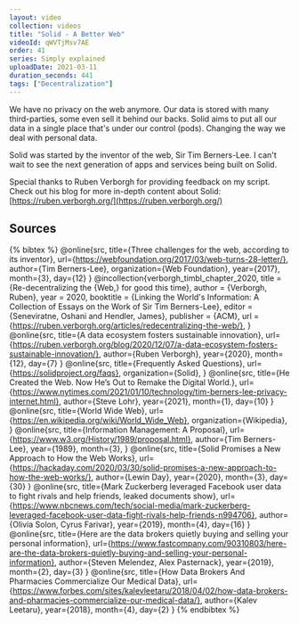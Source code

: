 ```yaml
---
layout: video
collection: videos
title: "Solid - A Better Web"
videoId: qWVTjMsv7AE
order: 41
series: Simply explained
uploadDate: 2021-03-11
duration_seconds: 441
tags: ["Decentralization"]
---
```


We have no privacy on the web anymore. Our data is stored with many third-parties, some even sell it behind our backs. Solid aims to put all our data in a single place that's under our control (pods). Changing the way we deal with personal data.

Solid was started by the inventor of the web, Sir Tim Berners-Lee. I can't wait to see the next generation of apps and services being built on Solid.


Special thanks to Ruben Verborgh for providing feedback on my script.
Check out his blog for more in-depth content about Solid: [https://ruben.verborgh.org/](https://ruben.verborgh.org/)


## Sources

{% bibtex %}
@online{src,
    title={Three challenges for the web, according to its inventor},
    url={https://webfoundation.org/2017/03/web-turns-28-letter/},
    author={Tim Berners-Lee},
    organization={Web Foundation},
    year={2017},
    month={3},
    day={12}
}
@incollection{verborgh_timbl_chapter_2020,
  title = {Re-decentralizing the {Web,} for good this time},
  author = {Verborgh, Ruben},
  year = 2020,
  booktitle = {Linking the World's Information: A Collection of Essays on the Work of Sir Tim Berners-Lee},
  editor = {Seneviratne, Oshani and Hendler, James},
  publisher = {ACM},
  url = {https://ruben.verborgh.org/articles/redecentralizing-the-web/},
}
@online{src,
    title={A data ecosystem fosters sustainable innovation},
    url={https://ruben.verborgh.org/blog/2020/12/07/a-data-ecosystem-fosters-sustainable-innovation/},
    author={Ruben Verborgh},
    year={2020},
    month={12},
    day={7}
}
@online{src,
    title={Frequently Asked Questions},
    url={https://solidproject.org/faqs},
    organization={Solid},
}
@online{src,
    title={He Created the Web. Now He’s Out to Remake the Digital World.},
    url={https://www.nytimes.com/2021/01/10/technology/tim-berners-lee-privacy-internet.html},
    author={Steve Lohr},
    year={2021},
    month={1},
    day={10}
}
@online{src,
    title={World Wide Web},
    url={https://en.wikipedia.org/wiki/World_Wide_Web},
    organization={Wikipedia},
}
@online{src,
    title={Information Management: A Proposal},
    url={https://www.w3.org/History/1989/proposal.html},
    author={Tim Berners-Lee},
    year={1989},
    month={3},
}
@online{src,
    title={Solid Promises a New Approach to How the Web Works},
    url={https://hackaday.com/2020/03/30/solid-promises-a-new-approach-to-how-the-web-works/},
    author={Lewin Day},
    year={2020},
    month={3},
    day={30}
}
@online{src,
    title={Mark Zuckerberg leveraged Facebook user data to fight rivals and help friends, leaked documents show},
    url={https://www.nbcnews.com/tech/social-media/mark-zuckerberg-leveraged-facebook-user-data-fight-rivals-help-friends-n994706},
    author={Olivia Solon, Cyrus Farivar},
    year={2019},
    month={4},
    day={16}
}
@online{src,
    title={Here are the data brokers quietly buying and selling your personal information},
    url={https://www.fastcompany.com/90310803/here-are-the-data-brokers-quietly-buying-and-selling-your-personal-information},
    author={Steven Melendez, Alex Pasternack},
    year={2019},
    month={2},
    day={3}
}
@online{src,
    title={How Data Brokers And Pharmacies Commercialize Our Medical Data},
    url={https://www.forbes.com/sites/kalevleetaru/2018/04/02/how-data-brokers-and-pharmacies-commercialize-our-medical-data/},
    author={Kalev Leetaru},
    year={2018},
    month={4},
    day={2}
}
{% endbibtex %}
